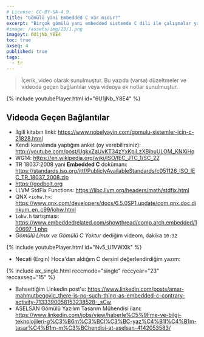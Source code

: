 ```yaml
---
# License: CC-BY-SA-4.0.
title: "Gömülü yani Embedded C var mıdır?"
excerpt: "Birçok gömülü yani embedded sistemde C dili ile çalışmalar yapıyoruz. Peki bu durumda Gömülü yani Embedded C var diyebilir miyiz?"
#image: /assets/img/23/1.png
imageyt: 6U1jNb_Y8E4
toc: true
axseq: 4
published: true
tags:
  - tr
---
```


> İçerik, video olarak sunulmuştur. Bu yazıda (varsa) düzeltmeler ve videoda
> geçen bağlantılar veya videoya ek notlar sunulmuştur.

{% include youtubePlayer.html id="6U1jNb_Y8E4" %}

## Videoda Geçen Bağlantılar

- İlgili kitabın linki:
  <https://www.nobelyayin.com/gomulu-sistemler-icin-c-21828.html>
- Kendi kanalımda yaptığım anket (oy verebilirsiniz):
  <http://youtube.com/post/UgkxZaUvKT34zYxKpiLzXBibuULOM_KNXiHq>
- WG14:
  <https://en.wikipedia.org/wiki/ISO/IEC_JTC_1/SC_22>
- TR 18037:2008 yani **Embedded C** dokümanı:
  <https://standards.iso.org/ittf/PubliclyAvailableStandards/c051126_ISO_IEC_TR_18037_2008.zip>
- <https://godbolt.org>
- LLVM StdFix Functions: <https://libc.llvm.org/headers/math/stdfix.html>
- QNX `<iohw.h>`:
  <https://www.qnx.com/developers/docs/6.5.0SP1.update/com.qnx.doc.dinkum_en_c99/iohw.html>
- `iohw.h` tartışması:
  <https://www.embeddedrelated.com/showthread/comp.arch.embedded/100697-1.php>
- *Gömülü Linux ve Gömülü C Yoktur* dediğim videom, dakika `10:32`

{% include youtubePlayer.html id="Nv5_U1VWXlk" %}

- Necati (Ergin) Hoca'dan aldığım C dersini değerlendirdiğim yazım:

{% include ax_single.html reccmode="single" reccyear="23" reccaxseq="15" %}

- Bahsettiğim Linkedin post'u:
  <https://www.linkedin.com/posts/amar-mahmutbegovic_there-is-no-such-thing-as-embedded-c-contrary-activity-7133390058153238528-_sCw>
- ASELSAN Gömülü Yazılım Tasarım Mühendisi ilanı:
  <https://www.linkedin.com/jobs/view/haberle%C5%9Fme-ve-bilgi-teknolojileri-g%C3%B6m%C3%BCl%C3%BC-yaz%C4%B1l%C4%B1m-tasar%C4%B1m-m%C3%BChendisi-at-aselsan-4142053583/>
